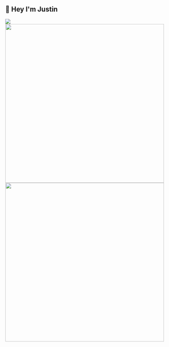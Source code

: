 ## 👋 Hey I'm Justin
<img align="left" src="https://i.imgur.com/hfhc9eh.jpg">
<a href="https://thoushawnotpass.github.io/portfolio/">
  <img align="center" src="https://github-readme-stats.vercel.app/api?username=thoushawnotpass&show_icons=true&theme=react&custom_title=Github%20Stats&include_all_commits=true&count_private=true" width="500"/>
</a>
<a href="https://thoushawnotpass.github.io/portfolio/">
  <img align="center" src="https://github-readme-stats.vercel.app/api/top-langs/?username=thoushawnotpass&layout=compact&custom_title=Language%20Distribution&bg_color=21232a&title_color=63d8fa&text_color=fefefe" width="500"/>
</a>
